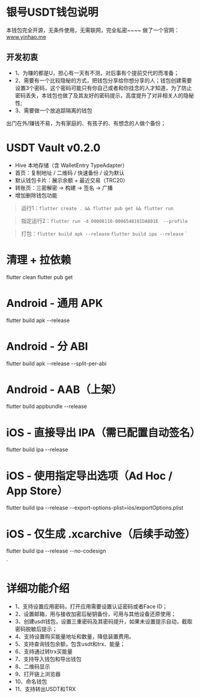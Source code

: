 

# 银号USDT钱包说明
本钱包完全开源，无条件使用，无需联网，完全私密~~~~
做了一个官网：www.yinhao.me
## 开发初衷
- 1、为赚的都是U，担心有一天有不测，对后事有个提前交代的而准备；
- 2、需要有一个比较隐秘的方式，把钱包分享给你想分享的人；钱包创建需要设置3个密码，这个密码可能只有你自己或者和你挂念的人才知道，为了防止密码丢失，本钱包也做了及其友好的密码提示，高度提升了对非相关人的隐秘性;
- 3、需要做一个放追踪隔离的钱包

出门在外/赚钱不易，为有家庭的、有孩子的、有想念的人做个备份；


# USDT Vault v0.2.0
- Hive 本地存储（含 WalletEntry TypeAdapter）
- 首页：复制地址 / 二维码 / 快速备份 / 设为默认
- 默认钱包卡片：展示余额 + 最近交易（TRC20）
- 转账页：三密解密 -> 构建 -> 签名 -> 广播
- 增加删除钱包功能 

> 运行1：`flutter create . && flutter pub get && flutter run`

> 指定运行2：`flutter run -d 00008110-0006548101DA801E  --profile`

> 打包：`flutter build apk --release`
`flutter build ipa --release`
`
# 清理 + 拉依赖
flutter clean
flutter pub get

# Android - 通用 APK
flutter build apk --release

# Android - 分 ABI
flutter build apk --release --split-per-abi

# Android - AAB（上架）
flutter build appbundle --release

# iOS - 直接导出 IPA（需已配置自动签名）
flutter build ipa --release

# iOS - 使用指定导出选项（Ad Hoc / App Store）
flutter build ipa --release --export-options-plist=ios/exportOptions.plist

# iOS - 仅生成 .xcarchive（后续手动签）
flutter build ipa --release --no-codesign

`

# 详细功能介绍
- 1、支持设置应用密码，打开应用需要设置认证密码或者Face ID；
- 2、设置邮箱，用与接收加密后秘钥备份，可用与其他设备还原使用；
- 3、创建usdt钱包，设置三重密码及其密码提升，如果未设置提示自动，截取密码脱敏后提示；
- 4、支持设置购买能量地址和数量，降低装置费用。
- 5、支持查询钱包余额，包含usdt和trx、能量；
- 6、支持通过转trx买能量
- 7、支持导入钱包和导出钱包
- 8、二维码显示
- 9、打开链上浏览器
- 10、命名钱包
- 11、支持转出USDT和TRX
